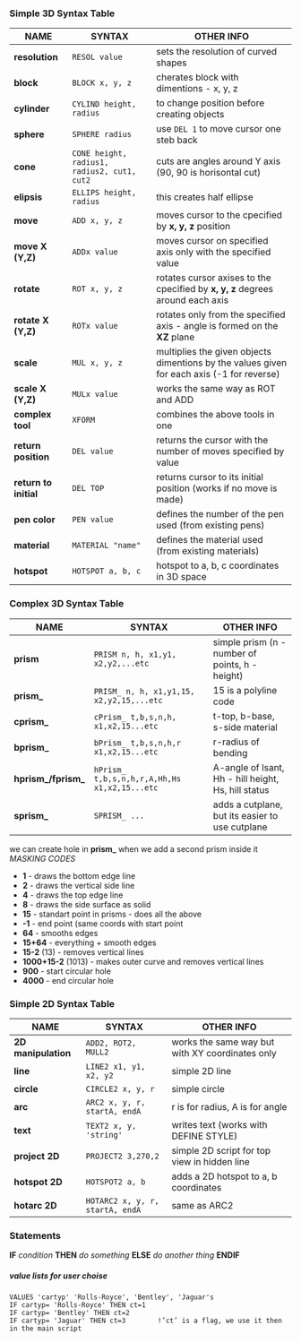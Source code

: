 ### Simple 3D Syntax Table

NAME | SYNTAX | OTHER INFO
--- | --- | ---
**resolution** | ```RESOL value``` | sets the resolution of curved shapes  
**block** |      ```BLOCK x, y, z``` |  cherates block with dimentions - x, y, z
**cylinder** |   ```CYLIND height, radius``` |  to change position before creating objects
**sphere** |     ```SPHERE radius```  | use ```DEL 1``` to move cursor one steb back
**cone**  |      ```CONE height, radius1, radius2, cut1, cut2``` |  cuts are angles around Y axis (90, 90 is horisontal cut)  
**elipsis**  |   ```ELLIPS height, radius``` | this creates half ellipse  
**move** | ```ADD x, y, z``` | moves cursor to the cpecified by **x, y, z** position
**move X (Y,Z)** | ```ADDx value``` | moves cursor on specified axis only with the specified value 
**rotate** |  ```ROT x, y, z```  | rotates cursor axises to the cpecified by **x, y, z** degrees around each axis
**rotate X (Y,Z)** | ```ROTx value``` | rotates only from the specified axis - angle is formed on the **XZ** plane
**scale** | ```MUL x, y, z``` | multiplies the given objects dimentions by the values given for each axis (-1 for reverse)
**scale X (Y,Z)** | ```MULx value``` | works the same way as ROT and ADD
**complex tool** | ```XFORM``` | combines the above tools in one
**return position** | ```DEL value``` | returns the cursor with the number of moves specified by value
**return to initial** | ```DEL TOP``` | returns cursor to its initial position (works if no move is made)
**pen color** | ```PEN value``` | defines the number of the pen used (from existing pens)
**material** | ```MATERIAL "name"``` | defines the material used (from existing materials)
**hotspot** | ```HOTSPOT a, b, c``` | hotspot to a, b, c coordinates in 3D space

### Complex 3D Syntax Table

NAME | SYNTAX | OTHER INFO
--- | --- | ---
**prism** | ```PRISM n, h, x1,y1, x2,y2,...etc``` | simple prism (n - number of points, h - height)
**prism_**| ```PRISM_ n, h, x1,y1,15, x2,y2,15,...etc``` |  15 is a polyline code
**cprism_**| ```cPrism_ t,b,s,n,h, x1,x2,15...etc``` | t-top, b-base, s-side material
**bprism_**| ```bPrism_ t,b,s,n,h,r x1,x2,15...etc```| r-radius of bending
**hprism_/fprism_**| ```hPrism_ t,b,s,n,h,r,A,Hh,Hs x1,x2,15...etc```| A-angle of lsant, Hh - hill height, Hs, hill status
**sprism_**| ```SPRISM_ ... ``` | adds a cutplane, but its easier to use cutplane

we can create hole in **prism_** when we add a second prism inside it
*MASKING CODES*
- **1** - draws the bottom edge line
- **2** - draws the vertical side line
- **4** - draws the top edge line
- **8** - draws the side surface as solid
- **15** - standart point in prisms - does all the above 
- **-1** - end point (same coords with start point  
- **64** - smooths edges
- **15+64** - everything + smooth edges
- **15-2** (13) - removes vertical lines  
- **1000+15-2** (1013) - makes outer curve and removes vertical lines  
- **900** - start circular hole  
- **4000** - end circular hole  

### Simple 2D Syntax Table

NAME | SYNTAX | OTHER INFO
--- | --- | ---
**2D manipulation** | ```ADD2, ROT2, MULL2``` | works the same way but with XY coordinates only
**line** | ```LINE2 x1, y1, x2, y2``` | simple 2D line
**circle** | ```CIRCLE2 x, y, r``` | simple circle
**arc** | ```ARC2 x, y, r, startA, endA``` | r is for radius, A is for angle
**text** | ```TEXT2 x, y, 'string'``` | writes text (works with DEFINE STYLE)
**project 2D** | ```PROJECT2 3,270,2``` | simple 2D script for top view in hidden line
**hotspot 2D** | ```HOTSPOT2 a, b``` | adds a 2D hotspot to a, b coordinates
**hotarc 2D** | ```HOTARC2 x, y, r, startA, endA``` | same as ARC2

### Statements

**IF** *condition* **THEN** *do something* **ELSE** *do another thing* **ENDIF**   

##### value lists for user choise
```
VALUES 'cartyp' 'Rolls-Royce', 'Bentley', 'Jaguar's
IF cartyp= 'Rolls-Royce' THEN ct=1
IF cartyp= 'Bentley' THEN ct=2
IF cartyp= 'Jaguar' THEN ct=3        !’ct’ is a flag, we use it then in the main script
```

